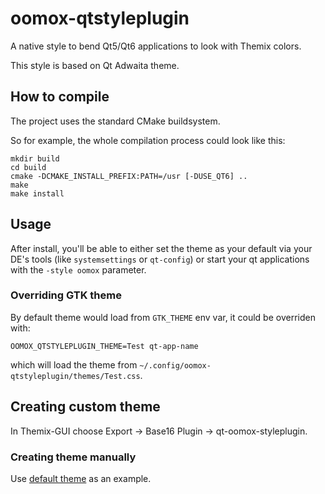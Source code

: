 oomox-qtstyleplugin
===================

A native style to bend Qt5/Qt6 applications to look with Themix colors.

This style is based on Qt Adwaita theme.


## How to compile

The project uses the standard CMake buildsystem.

So for example, the whole compilation process could look like this:

```
mkdir build
cd build
cmake -DCMAKE_INSTALL_PREFIX:PATH=/usr [-DUSE_QT6] ..
make
make install
```

## Usage

After install, you'll be able to either set the theme as your default via your DE's tools (like `systemsettings` or `qt-config`) or start your qt applications with the `-style oomox` parameter.


### Overriding GTK theme

By default theme would load from `GTK_THEME` env var, it could be overriden with:

```
OOMOX_QTSTYLEPLUGIN_THEME=Test qt-app-name
```

which will load the theme from `~/.config/oomox-qtstyleplugin/themes/Test.css`.


## Creating custom theme

In Themix-GUI choose Export -> Base16 Plugin -> qt-oomox-styleplugin.

### Creating theme manually

Use [default theme](https://github.com/themix-project/oomox-qt-styleplugin/blob/master/src/lib/stylesheet/processed/Oodwaita-light.css) as an example.

